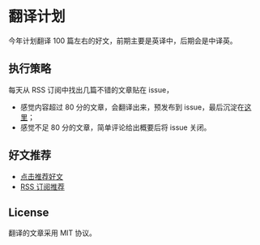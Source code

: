 # 翻译计划

今年计划翻译 100 篇左右的好文，前期主要是英译中，后期会是中译英。

## 执行策略

每天从 RSS 订阅中找出几篇不错的文章贴在 issue，

- 感觉内容超过 80 分的文章，会翻译出来，预发布到 issue，最后沉淀在[这里](https://www.barretlee.com/translation/)；
- 感觉不足 80 分的文章，简单评论给出概要后将 issue 关闭。

## 好文推荐

- [点击推荐好文](https://github.com/barretlee/translation-plan/issues/new?assignees=&labels=%E5%BE%85%E7%BF%BB%E8%AF%91&template=----.md&title=%E6%96%87%E7%AB%A0%E6%A0%87%E9%A2%98)
- [RSS 订阅推荐](https://github.com/barretlee/translation-plan/issues/1)

## License

翻译的文章采用 MIT 协议。
